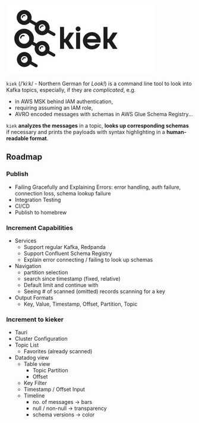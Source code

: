 ![kiek logo which is bascially the kafka logo with magnifying glasses instead of the circles](kiek.svg)

`kiek` (/ˈkiːk/ - Northern German for _Look!_) is a command line tool to look into Kafka topics, especially, if they are _complicated_, e.g.

* in AWS MSK behind IAM authentication,
* requiring assuming an IAM role,
* AVRO encoded messages with schemas in AWS Glue Schema Registry...

`kiek` **analyzes the messages** in a topic, **looks up corresponding schemas** if necessary and prints the payloads with syntax highlighting in a **human-readable format**.

## Roadmap

### Publish

- Failing Gracefully and Explaining Errors: error handling, auth failure, connection loss, schema lookup failure
- Integration Testing
- CI/CD
- Publish to homebrew

### Increment Capabilities

- Services
    - Support regular Kafka, Redpanda
    - Support Confluent Schema Registry
    - Explain error connecting / failing to look up schemas
- Navigation
    - partition selection
    - search since timestamp (fixed, relative)
    - Default limit and continue with <enter>
    - Seeing # of scanned (omitted) records scanning for a key
- Output Formats
    - Key, Value, Timestamp, Offset, Partition, Topic

### Increment to kieker

- Tauri
- Cluster Configuration
- Topic List
  - Favorites (already scanned)
- Datadog view
  - Table view
    - Topic Partition
    - Offset
  - Key Filter
  - Timestamp / Offset Input
  - Timeline
    - no. of messages -> bars
    - null / non-null -> transparency
    - schema versions -> color